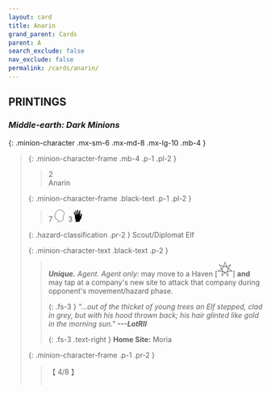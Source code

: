 ```yaml
---
layout: card
title: Anarin
grand_parent: Cards
parent: A
search_exclude: false
nav_exclude: false
permalink: /cards/anarin/
---
```


## PRINTINGS


### _Middle-earth: Dark Minions_

{: .minion-character .mx-sm-6 .mx-md-8 .mx-lg-10 .mb-4 }
> {: .minion-character-frame .mb-4 .p-1 .pl-2 }
> > <div class="hazard-mp">2</div>
> > <div class="card-name">Anarin</div>
>
> {: .minion-character-frame .black-text .p-1 .pl-2 }
> > 7 ![](/assets/images/mind.svg)&ensp;3![](/assets/images/di.svg)
>
> {: .hazard-classification .pr-2 }
> Scout/Diplomat Elf
>
> {: .minion-character-text .black-text .p-2 }
> > _**Unique.**_ _Agent._ _Agent only:_ may move to a Haven \[![](/assets/images/free-haven.svg)] **and** may tap at a company's new site to attack that company during opponent's movement/hazard phase. 
> > 
> > {: .fs-3 } 
> > _“...out of the thicket of young trees an Elf stepped, clad in grey, but with his hood thrown back; his hair glinted like gold in the morning sun."_ ***---&#65279;LotRII***  
> > 
> > {: .fs-3 .text-right } 
> > **Home Site:** Moria 
>
> {: .minion-character-frame .p-1 .pr-2 }
> > <div class="card-shield">【 4/8 】</div>
> > <div class="card-corruption-white">&nbsp;</div>
